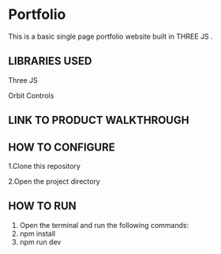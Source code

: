 # Portfolio

This is a basic single page portfolio website built in THREE JS .

LIBRARIES USED
----------------

Three JS


Orbit Controls

LINK TO PRODUCT WALKTHROUGH
---------------------------




HOW TO CONFIGURE
-----------------

1.Clone this repository

2.Open the project directory

HOW TO RUN
-------------

1. Open the terminal and run the following commands:
2. npm install
3. npm run dev
